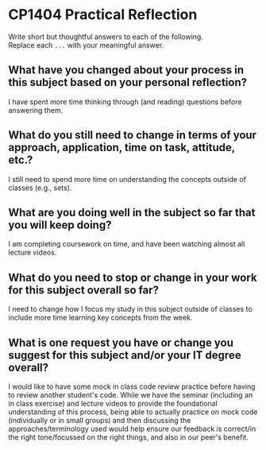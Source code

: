 # CP1404 Practical Reflection

Write short but thoughtful answers to each of the following.  
Replace each `...` with your meaningful answer.

## What have you changed about your process in this subject based on your personal reflection?

I have spent more time thinking through (and reading) questions before answering them.

## What do you still need to change in terms of your approach, application, time on task, attitude, etc.?

I still need to spend more time on understanding the concepts outside of classes (e.g., sets).

## What are you doing well in the subject so far that you will keep doing?

I am completing coursework on time, and have been watching almost all lecture videos.

## What do you need to stop or change in your work for this subject overall so far?

I need to change how I focus my study in this subject outside of classes to include more time learning key concepts from the week.

## What is one request you have or change you suggest for this subject and/or your IT degree overall?

I would like to have some mock in class code review practice before having to review another student's code. While we have the
seminar (including an in class exercise) and lecture videos to provide the foundational understanding of this process, being able to actually practice
on mock code (individually or in small groups) and then discussing the approaches/terminology used would help ensure our feedback
is correct/in the right tone/focussed on the right things, and also in our peer's benefit.

